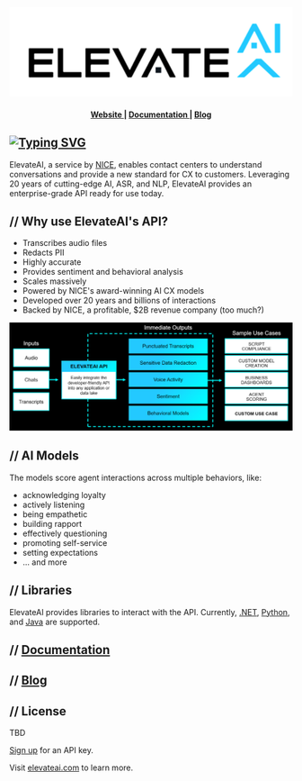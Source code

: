 
<p align="center">
<img src="https://raw.githubusercontent.com/johnbohnam3/johnbohnam3/main/images/ElevateAI-Logo-Black-on-White.png">
</p>

<div align="center"><a name="menu"></a>
  <h4>
    <a href="https://www.elevateai.com">
      Website
    </a>
    <span> | </span>
    <a href="https://docs.elevateai.com">
      Documentation
    </a>
    <span> | </span>
    <a href="https://www.elevateai.com/blogs">
      Blog
    </a>
  </h4>
</div>

## [![Typing SVG](https://readme-typing-svg.demolab.com?font=Fira+Code&pause=1000&repeat=false&width=435&lines=%2F%2F+Hi+there+%F0%9F%91%8B)](https://git.io/typing-svg)

<p>ElevateAI, a service by <a href="https://www.nice.com">NICE</a>, enables contact centers to understand conversations and provide a new standard for CX to customers. Leveraging 20 years of cutting-edge AI, ASR, and NLP, ElevateAI provides an enterprise-grade API ready for use today.</p>

## // Why use ElevateAI's API?
+ Transcribes audio files
+ Redacts PII
+ Highly accurate
+ Provides sentiment and behavioral analysis
+ Scales massively
+ Powered by NICE's award-winning AI CX models
+ Developed over 20 years and billions of interactions
+ Backed by NICE, a profitable, $2B revenue company (too much?)

<p align="center">
    <img src="https://raw.githubusercontent.com/johnbohnam3/johnbohnam3/main/images/elevate-data-flow.png" />
</p>
    

## // AI Models
<p>The models score agent interactions across multiple behaviors, like:</p>

+ acknowledging loyalty
+ actively listening
+ being empathetic
+ building rapport
+ effectively questioning
+ promoting self-service
+ setting expectations
+ ... and more

## // Libraries
<p>ElevateAI provides libraries to interact with the API. Currently, <a href="https://github.com/NICEElevateAI/ElevateAI.SDK">.NET</a>, <a href="https://github.com/NICEElevateAI/ElevateAIPythonSDK">Python</a>, and <a href="https://github.com/NICEElevateAI/ElevateAI.SDK">Java</a> are supported.</p>

## // [Documentation](https://docs.elevateai.com)

## // [Blog](https://www.elevateai.com/blog/)

## // License
TBD

[Sign up](https://app.elevateai.com/Auth/SignUp) for an API key.

Visit [elevateai.com](https://www.elevateai.com) to learn more.
